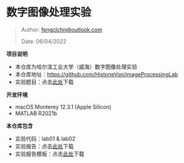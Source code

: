 # 数字图像处理实验

> Author: fengclchn@outlook.com
>
> Date: 06/04/2022

**项目说明**

* 本仓库为哈尔滨工业大学（威海）数字图像处理实验
* 本仓库地址：https://github.com/HistoneVon/imageProcessingLab
* 实验题目：点击[此处](https://histone-obs.obs.cn-southwest-2.myhuaweicloud.com/github/SOTI/imageProcessingLab/%E5%AE%9E%E9%AA%8C%E9%A2%98%E7%9B%AE.docx)下载

**开发环境**

* macOS Monterey 12.3.1 (Apple Silicon)
* MATLAB R2021b

**本仓库包含**

* 实验代码：lab01 & lab02
* 实验报告：点击[此处](https://histone-obs.obs.cn-southwest-2.myhuaweicloud.com/github/SOTI/imageProcessingLab/%E6%95%B0%E5%AD%97%E5%9B%BE%E5%83%8F%E5%A4%84%E7%90%86%E5%AE%9E%E9%AA%8C%E6%8A%A5%E5%91%8A.7z)下载
* 实验报告模板：点击[此处](https://histone-obs.obs.cn-southwest-2.myhuaweicloud.com/github/SOTI/imageProcessingLab/%E5%AE%9E%E9%AA%8C%E6%8A%A5%E5%91%8A%EF%BC%88%E6%89%93%E5%8D%B0%E4%B8%8A%E4%BA%A4%EF%BC%89.docx)下载